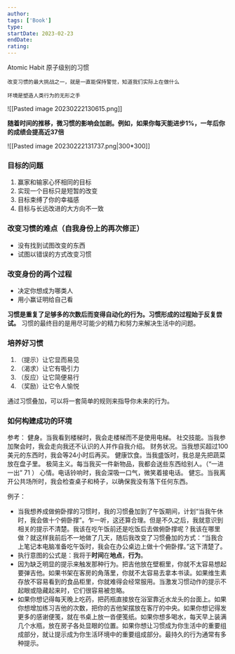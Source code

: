 ```yaml
---
author: 
tags: ['Book']
type: 
startDate: 2023-02-23
endDate:
rating: 
---
```


Atomic Habit 原子级别的习惯

```ad-note
改变习惯的最大挑战之一，就是一直能保持警觉，知道我们实际上在做什么

环境是塑造人类行为的无形之手
```


![[Pasted image 20230222130615.png]]

**随着时间的推移，微习惯的影响会加剧。例如，如果你每天能进步1%，一年后你的成绩会提高近37倍**

![[Pasted image 20230222131737.png|300*300]]



### 目标的问题
1. 赢家和输家心怀相同的目标 
2. 实现一个目标只是短暂的改变
3. 目标束缚了你的幸福感
4. 目标与长远改进的大方向不一致


### 改变习惯的难点（**自我身份上的再次修正**）
- 没有找到试图改变的东西
- 试图以错误的方式改变习惯 


### 改变身份的两个过程
- 决定你想成为哪类人 
- 用小赢证明给自己看 


**习惯是重复了足够多的次数后而变得自动化的行为。习惯形成的过程始于反复尝试。**
习惯的最终目的是用尽可能少的精力和努力来解决生活中的问题。



### 培养好习惯

1. （提示）让它显而易见
2. （渴求）让它有吸引力
3. （反应）让它简便易行 
4. （奖励）让它令人愉悦




通过习惯叠加，可以将一套简单的规则来指导你未来的行为。


### 如何构建成功的环境 

































参考：
健身。当我看到楼梯时，我会走楼梯而不是使用电梯。
社交技能。当我参加聚会时，我会走向我还不认识的人并作自我介绍。
财务状况。当我想买超过100美元的东西时，我会等24小时后再买。
健康饮食。当我盛饭时，我总是先把蔬菜放在盘子里。
极简主义。每当我买一件新物品，我都会送些东西给别人。（“一进一出” 71 ）
心情。电话铃响时，我会深吸一口气，微笑着接电话。
健忘。当我离开公共场所时，我会检查桌子和椅子，以确保我没有落下任何东西。



例子：
- 当我想养成做俯卧撑的习惯时，我的习惯叠加到了午饭期间，计划“当我午休时，我会做十个俯卧撑”。乍一听，这还算合理。但是不久之后，我就意识到相关的提示不清楚。我该在吃午饭前还是吃饭后去做俯卧撑呢？我该在哪里做？就这样我前后不一地做了几天，随后我改变了习惯叠加的方式：“当我合上笔记本电脑准备吃午饭时，我会在办公桌边上做十个俯卧撑。”这下清楚了。
- 执行意图的公式是：我将于**时间**在**地点**，**行为**。
- 因为缺乏明显的提示来触发那种行为。把吉他放在壁橱里，你就不太容易想起要弹吉他。如果书架在客房的角落里，你就不太容易去拿本书读。如果维生素存放不容易看到的食品柜里，你就难得会经常服用。当激发习惯动作的提示不起眼或隐藏起来时，它们很容易被忽略。
- 如果你想记得每天晚上吃药，把药瓶直接放在浴室靠近水龙头的台面上。如果你想增加练习吉他的次数，把你的吉他架摆放在客厅的中央。如果你想记得发更多的感谢便笺，就在书桌上放一沓便笺纸。如果你想多喝水，每天早上装满几个水瓶，放在房子各处显眼的位置。如果你想让习惯成为你生活中的重要组成部分，就让提示成为你生活环境中的重要组成部分。最持久的行为通常有多种提示。



